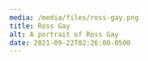 ```yaml
---
media: /media/files/ross-gay.png
title: Ross Gay
alt: A portrait of Ross Gay
date: 2021-09-22T02:26:00-0500
---
```

